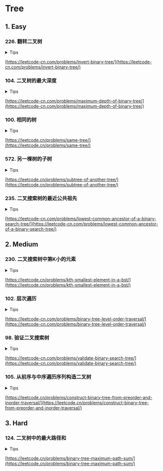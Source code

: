 # Tree

## 1. Easy

### 226. 翻转二叉树

<details>
<summary>Tips</summary>

1. 先换左右就是先序遍历
2. 后换就是后序遍历

</details>

[https://leetcode-cn.com/problems/invert-binary-tree/](https://leetcode-cn.com/problems/invert-binary-tree/)

### 104. 二叉树的最大深度

<details>
<summary>Tips</summary>

1. 可以用参数变量,这样就是先计数
2. 也可以不用参数变量这样是叶子节点返回计数

</details>

[https://leetcode-cn.com/problems/maximum-depth-of-binary-tree/](https://leetcode-cn.com/problems/maximum-depth-of-binary-tree/)

### 100. 相同的树

<details>
<summary>Tips</summary>

1. 比较自己和子树

</details>

[https://leetcode.cn/problems/same-tree/](https://leetcode.cn/problems/same-tree/)

### 572. 另一棵树的子树

<details>
<summary>Tips</summary>

1. 子树不是子结构,子树要求相等,所以要么本身是subRoot要么左或右是subRoot
2. 比较相等参考100题

</details>

[https://leetcode.cn/problems/subtree-of-another-tree/](https://leetcode.cn/problems/subtree-of-another-tree/)

### 235. 二叉搜索树的最近公共祖先

<details>
<summary>Tips</summary>

1. 利用l < root < r的性质
2. 根>p和q,说明在左子树中
3. 根<p和q,说明在右子树
4. 说明一边一个或者是当前是p和q之一
5. 建议看下236

</details>

[https://leetcode-cn.com/problems/lowest-common-ancestor-of-a-binary-search-tree/](https://leetcode-cn.com/problems/lowest-common-ancestor-of-a-binary-search-tree/)

## 2. Medium

### 230. 二叉搜索树中第K小的元素

<details>
<summary>Tips</summary>

1. 中序遍历计数即可

</details>

[https://leetcode.cn/problems/kth-smallest-element-in-a-bst/](https://leetcode.cn/problems/kth-smallest-element-in-a-bst/)

### 102. 层次遍历

<details>
<summary>Tips</summary>

1. 用queue

</details>

[https://leetcode-cn.com/problems/binary-tree-level-order-traversal/](https://leetcode-cn.com/problems/binary-tree-level-order-traversal/)

### 98. 验证二叉搜索树

<details>
<summary>Tips</summary>

1. 中序遍历,记录上个根节点的值即可
2. 当前节点一定 > 上个节点

</details>

[https://leetcode-cn.com/problems/validate-binary-search-tree/](https://leetcode-cn.com/problems/validate-binary-search-tree/)

### 105. 从前序与中序遍历序列构造二叉树

<details>
<summary>Tips</summary>

1. 用前序的节点去中序进行切分左右
2. 给前序计数++,作为当前节点
3. 可以用Map存下中序的index加快遍历
4. 可以看下106

</details>

[https://leetcode.cn/problems/construct-binary-tree-from-preorder-and-inorder-traversal/](https://leetcode.cn/problems/construct-binary-tree-from-preorder-and-inorder-traversal/)

## 3. Hard

### 124. 二叉树中的最大路径和

<details>
<summary>Tips</summary>

1. 后续遍历3选2(root+l或者root+r)

</details>


[https://leetcode.cn/problems/binary-tree-maximum-path-sum/](https://leetcode.cn/problems/binary-tree-maximum-path-sum/)